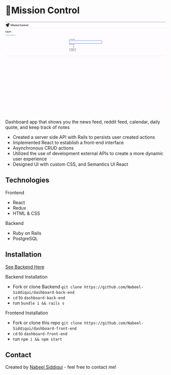 # :rocket:Mission Control
![alt text](https://github.com/Nabeel-Siddiqui/dashboard-front-end/blob/master/demo/demo.gif)
<br>

Dashboard app that shows you the news feed, reddit feed, calendar, daily quote, and keep track of notes 

- Created a server side API with Rails to persists user created actions
- Implemented React to establish a front-end interface 
- Asynchronous CRUD actions 
- Utilized the use of development external APIs to create a more dynamic user experience 
- Designed UI with custom CSS, and Semantics UI React 

## Technologies
Frontend
* React
* Redux
* HTML & CSS

Backend
* Ruby on Rails
* PostgreSQL

## Installation
[See Backend Here](https://github.com/Nabeel-Siddiqui/dashboard-back-end)

Backend Installation
* Fork or clone Backend ```git clone https://github.com/Nabeel-Siddiqui/dashboard-back-end```
* ```cd``` to ```dashboard-back-end```
* run ```bundle i && rails s``` 

Frontend Installation
* Fork or clone this repo ```git clone https://github.com/Nabeel-Siddiqui/dashboard-front-end```
* ```cd``` to ```dashboard-front-end```
* run ```npm i && npm start``` 

## Contact
Created by [Nabeel Siddiqui](https://www.https://nabeelsiddiqui.netlify.app/) - feel free to contact me!
